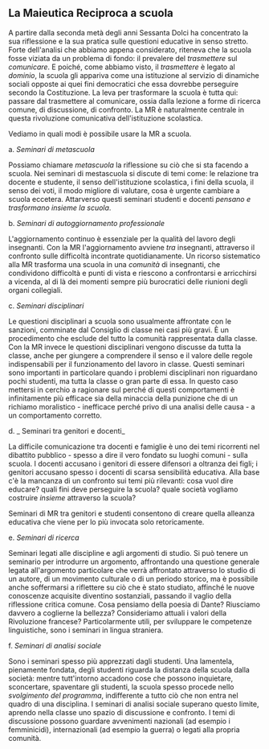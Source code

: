 ## La Maieutica Reciproca a scuola

A partire dalla seconda metà degli anni Sessanta Dolci ha concentrato la sua riflessione e la sua pratica sulle questioni educative in senso stretto. Forte dell'analisi che abbiamo appena considerato, riteneva che la scuola fosse viziata da un problema di fondo: il prevalere del _trasmettere_ sul _comunicare_. E poiché, come abbiamo visto, il _trasmettere_ è legato al _dominio_, la scuola gli appariva come una istituzione al servizio di dinamiche sociali opposte ai quei fini democratici che essa dovrebbe perseguire secondo la Costituzione. La leva per trasformare la scuola è tutta qui: passare dal trasmettere al comunicare, ossia dalla lezione a forme di ricerca comune, di discussione, di confronto. La MR è naturalmente centrale in questa rivoluzione comunicativa dell'istituzione scolastica.

Vediamo in quali modi è possibile usare la MR a scuola.

a. _Seminari di metascuola_

Possiamo chiamare _metascuola_ la riflessione su ciò che si sta facendo a scuola. Nei seminari di mestascuola si discute di temi come: le relazione tra docente e studente, il senso dell'istituzione scolastica, i fini della scuola, il senso dei voti, il modo migliore di valutare, cosa è urgente cambiare a scuola eccetera. Attarverso questi seminari studenti e docenti _pensano e trasformano insieme la scuola_.

b. _Seminari di autoggiornamento professionale_

L'aggiornamento continuo è essenziale per la qualità del lavoro degli insegnanti. Con la MR l'aggiornamento avviene _tra_ insegnanti, attraverso il confronto sulle difficoltà incontrate quotidianamente. Un ricorso sistematico alla MR trasforma una scuola in una _comunità_ di insegnanti, che condividono difficoltà e punti di vista e riescono a confrontarsi e arricchirsi a vicenda, al di là dei momenti sempre più burocratici delle riunioni degli organi collegiali.

c. _Seminari disciplinari_

Le questioni disciplinari a scuola sono usualmente affrontate con le sanzioni, comminate dal Consiglio di classe nei casi più gravi. È un procedimento che esclude del tutto la comunità rappresentata dalla classe. Con la MR invece le questioni disciplinari vengono discusse da tutta la classe, anche per giungere a comprendere il senso e il valore delle regole indispensabili per il funzionamento del lavoro in classe. Questi seminari sono importanti in particolare quando i problemi disciplinari non riguardano pochi studenti, ma tutta la classe o gran parte di essa. In questo caso mettersi in cerchio a ragionare sul perché di questi comportamenti è infinitamente più efficace sia della minaccia della punizione che di un richiamo moralistico - inefficace perché privo di una analisi delle causa - a un comportamento corretto.

d. _ Seminari tra genitori e docenti_

La difficile comunicazione tra docenti e famiglie è uno dei temi ricorrenti nel dibattito pubblico - spesso a dire il vero fondato su luoghi comuni - sulla scuola. I docenti accusano i genitori di essere difensori a oltranza dei figli; i genitori accusano spesso i docenti di scarsa sensibilità educativa. Alla base c'è la mancanza di un confronto sui temi più rilevanti: cosa vuol dire educare? quali fini deve perseguire la scuola? quale società vogliamo costruire _insieme_ attraverso la scuola?

Seminari di MR tra genitori e studenti consentono di creare quella alleanza educativa che viene per lo più invocata solo retoricamente.

e. _Seminari di ricerca_

Seminari legati alle discipline e agli argomenti di studio. Si può tenere un seminario per introdurre un argomento, affrontando una questione generale legata all'argomento particolare che verrà affrontato attraverso lo studio di un autore, di un movimento culturale o di un periodo storico, ma è possibile anche soffermarsi a riflettere su ciò che è stato studiato, affinché le nuove conoscenze acquisite diventino sostanziali, passando il vaglio della riflessione critica comune. Cosa pensiamo della poesia di Dante? Riusciamo davvero a coglierne la bellezza? Consideriamo attuali i valori della Rivoluzione francese? Particolarmente utili, per sviluppare le competenze linguistiche, sono i seminari in lingua straniera.

f. _Seminari di analisi sociale_

Sono i seminari spesso più apprezzati dagli studenti. Una lamentela, pienamente fondata, degli studenti riguarda la distanza della scuola dalla società: mentre tutt'intorno accadono cose che possono inquietare, sconcertare, spaventare gli studenti, la scuola spesso procede nello _svolgimento del programma_, indifferente a tutto ciò che non entra nel quadro di una disciplina. I seminari di analisi sociale superano questo limite, aprendo nella classe uno spazio di discussione e confronto. I temi di discussione possono guardare avvenimenti nazionali (ad esempio i femminicidi), internazionali (ad esempio la guerra) o legati alla propria comunità. 


